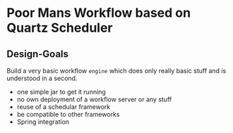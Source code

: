 # Poor Mans Workflow based on Quartz Scheduler

## Design-Goals

Build a very basic workflow `engine` which does only really basic stuff and is understood in a second.

- one simple jar to get it running
- no own deployment of a workflow server or any stuff
- reuse of a schedular framework
- be compatible to other frameworks
- Spring integration
